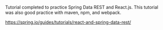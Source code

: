 Tutorial completed to practice Spring Data REST and React.js. This tutorial was also good practice with maven, npm, and webpack.

https://spring.io/guides/tutorials/react-and-spring-data-rest/
